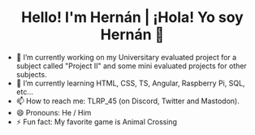 <h1 align="center">Hello! I'm Hernán | ¡Hola! Yo soy Hernán 👋</h1>

- 🔭 I’m currently working on my Universitary evaluated project for a subject called "Project II" and some mini evaluated projects for other subjects.
- 🌱 I’m currently learning HTML, CSS, TS, Angular, Raspberry Pi, SQL, etc...
- 📫 How to reach me: TLRP_45 (on Discord, Twitter and Mastodon).
- 😄 Pronouns: He / Him
- ⚡ Fun fact: My favorite game is Animal Crossing

